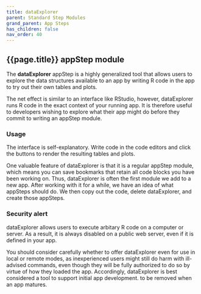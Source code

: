 ```yaml
---
title: dataExplorer
parent: Standard Step Modules
grand_parent: App Steps
has_children: false
nav_order: 40
---
```


## {{page.title}} appStep module

The **dataExplorer** appStep is a highly generalized tool
that allows users to explore the data structures available
to an app by writing R code in the app to try out their own tables and plots.

The net effect is similar to an interface like RStudio, however, 
dataExplorer runs R code in the exact
context of your running app.  It is therefore useful
to developers wishing to explore what their app might
do before they commit to writing an appStep module. 

### Usage

The interface is self-explanatory. 
Write code in the code editors and click the buttons
to render the resulting tables and plots.

One valuable feature of dataExplorer is that it is a regular
appStep module, which means you can save bookmarks
that retain all code blocks you have been working on.
Thus, dataExplorer is often the first module we add to a new app. 
After working with it for a while, we have an idea of what appSteps 
should do. We then copy out the code, delete dataExplorer, and create those appSteps.

### Security alert

dataExplorer allows users
to execute arbitary R code on a computer or server.
As a result, it is always disabled on a public web server,
even if it is defined in your app.  

You should consider carefully whether to offer dataExplorer
even for use in local or remote modes, as inexperienced
users might still do harm with ill-advised commands,
even though they will be fully authorized to do so by
virtue of how they loaded the app. Accordingly, dataExplorer
is best considered a tool to support initial app development.
to be removed when an app matures.
